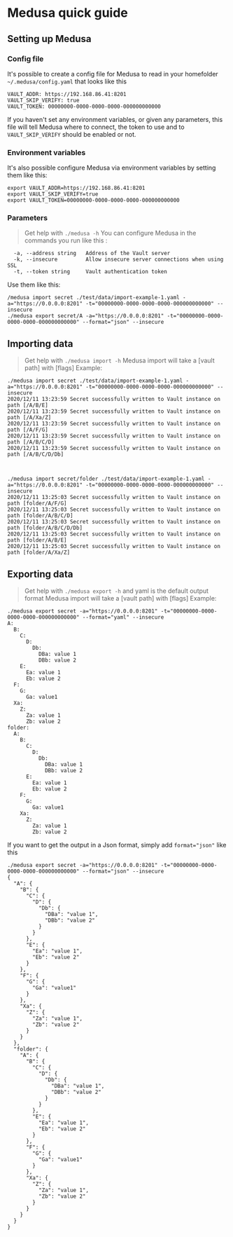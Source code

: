 # Medusa quick guide

## Setting up Medusa
### Config file
It's possible to create a config file for Medusa to read in your homefolder `~/.medusa/config.yaml` that looks like this
```
VAULT_ADDR: https://192.168.86.41:8201
VAULT_SKIP_VERIFY: true
VAULT_TOKEN: 00000000-0000-0000-0000-000000000000
```
If you haven't set any environment variables, or given any parameters, this file will tell Medusa where to connect, the token to use and to `VAULT_SKIP_VERIFY` should be enabled or not.

### Environment variables
It's also possible configure Medusa via environment variables by setting them like this:
```
export VAULT_ADDR=https://192.168.86.41:8201
export VAULT_SKIP_VERIFY=true
export VAULT_TOKEN=00000000-0000-0000-0000-000000000000
```

### Parameters
> Get help with `./medusa -h`
You can configure Medusa in the commands you run like this :
```
  -a, --address string   Address of the Vault server
  -k, --insecure         Allow insecure server connections when using SSL
  -t, --token string     Vault authentication token
```

Use them like this:
```
/medusa import secret ./test/data/import-example-1.yaml -a="https://0.0.0.0:8201" -t="00000000-0000-0000-0000-000000000000" --insecure
./medusa export secret/A -a="https://0.0.0.0:8201" -t="00000000-0000-0000-0000-000000000000" --format="json" --insecure
```

## Importing data
> Get help with `./medusa import -h`
Medusa import will take a [vault path] with [flags]
Example:
```
./medusa import secret ./test/data/import-example-1.yaml -a="https://0.0.0.0:8201" -t="00000000-0000-0000-0000-000000000000" --insecure
2020/12/11 13:23:59 Secret successfully written to Vault instance on path [/A/B/E]
2020/12/11 13:23:59 Secret successfully written to Vault instance on path [/A/Xa/Z]
2020/12/11 13:23:59 Secret successfully written to Vault instance on path [/A/F/G]
2020/12/11 13:23:59 Secret successfully written to Vault instance on path [/A/B/C/D]
2020/12/11 13:23:59 Secret successfully written to Vault instance on path [/A/B/C/D/Db]



./medusa import secret/folder ./test/data/import-example-1.yaml -a="https://0.0.0.0:8201" -t="00000000-0000-0000-0000-000000000000" --insecure
2020/12/11 13:25:03 Secret successfully written to Vault instance on path [folder/A/F/G]
2020/12/11 13:25:03 Secret successfully written to Vault instance on path [folder/A/B/C/D]
2020/12/11 13:25:03 Secret successfully written to Vault instance on path [folder/A/B/C/D/Db]
2020/12/11 13:25:03 Secret successfully written to Vault instance on path [folder/A/B/E]
2020/12/11 13:25:03 Secret successfully written to Vault instance on path [folder/A/Xa/Z]

```

## Exporting data
> Get help with `./medusa export -h` and yaml is the default output format
Medusa import will take a [vault path] with [flags]
Example:

```
./medusa export secret -a="https://0.0.0.0:8201" -t="00000000-0000-0000-0000-000000000000" --format="yaml" --insecure
A:
  B:
    C:
      D:
        Db:
          DBa: value 1
          DBb: value 2
    E:
      Ea: value 1
      Eb: value 2
  F:
    G:
      Ga: value1
  Xa:
    Z:
      Za: value 1
      Zb: value 2
folder:
  A:
    B:
      C:
        D:
          Db:
            DBa: value 1
            DBb: value 2
      E:
        Ea: value 1
        Eb: value 2
    F:
      G:
        Ga: value1
    Xa:
      Z:
        Za: value 1
        Zb: value 2
```

If you want to get the output in a Json format, simply add `format="json"` like this
```
./medusa export secret -a="https://0.0.0.0:8201" -t="00000000-0000-0000-0000-000000000000" --format="json" --insecure
{
  "A": {
    "B": {
      "C": {
        "D": {
          "Db": {
            "DBa": "value 1",
            "DBb": "value 2"
          }
        }
      },
      "E": {
        "Ea": "value 1",
        "Eb": "value 2"
      }
    },
    "F": {
      "G": {
        "Ga": "value1"
      }
    },
    "Xa": {
      "Z": {
        "Za": "value 1",
        "Zb": "value 2"
      }
    }
  },
  "folder": {
    "A": {
      "B": {
        "C": {
          "D": {
            "Db": {
              "DBa": "value 1",
              "DBb": "value 2"
            }
          }
        },
        "E": {
          "Ea": "value 1",
          "Eb": "value 2"
        }
      },
      "F": {
        "G": {
          "Ga": "value1"
        }
      },
      "Xa": {
        "Z": {
          "Za": "value 1",
          "Zb": "value 2"
        }
      }
    }
  }
}
```
